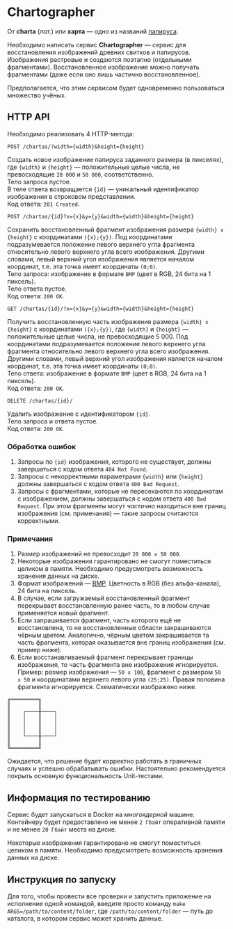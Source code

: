 # Chartographer

От **charta** (*лат.*) или **харта** — одно из названий [папируса](https://ru.wikipedia.org/wiki/Папирус).

Необходимо написать сервис **Chartographer** — сервис для восстановления изображений древних свитков и папирусов.
Изображения растровые и создаются поэтапно (отдельными фрагментами).
Восстановленное изображение можно получать фрагментами (даже если оно лишь частично восстановленное).

Предполагается, что этим сервисом будет одновременно пользоваться множество учёных.

## HTTP API

Необходимо реализовать 4 HTTP-метода:

```
POST /chartas/?width={width}&height={height}
```
Создать новое изображение папируса заданного размера (в пикселях),
где `{width}` и `{height}` — положительные целые числа, не превосходящие `20 000` и `50 000`, соответственно.  
Тело запроса пустое.  
В теле ответа возвращается `{id}` — уникальный идентификатор изображения в строковом представлении.  
Код ответа: `201 Created`.

```
POST /chartas/{id}?x={x}&y={y}&width={width}&height={height}
```
Сохранить восстановленный фрагмент изображения размера `{width} x {height}` с координатами `({x};{y})`.
Под координатами подразумевается положение левого верхнего угла фрагмента относительно левого верхнего угла всего изображения.
Другими словами, левый верхний угол изображения является началом координат, т.е. эта точка имеет координаты `(0;0)`.  
Тело запроса: изображение в формате `BMP` (цвет в RGB, 24 бита на 1 пиксель).  
Тело ответа пустое.  
Код ответа: `200 OK`.

```
GET /chartas/{id}/?x={x}&y={y}&width={width}&height={height}
```
Получить восстановленную часть изображения размера `{width} x {height}` с координатами `({x};{y})`,
где `{width}` и `{height}` — положительные целые числа, не превосходящие 5 000.
Под координатами подразумевается положение левого верхнего угла фрагмента относительно левого верхнего угла всего изображения.
Другими словами, левый верхний угол изображения является началом координат, т.е. эта точка имеет координаты `(0;0)`.  
Тело ответа: изображение в формате `BMP` (цвет в RGB, 24 бита на 1 пиксель).  
Код ответа: `200 OK`.

```
DELETE /chartas/{id}/
```
Удалить изображение с идентификатором `{id}`.  
Тело запроса и ответа пустое.  
Код ответа: `200 OK`.

### Обработка ошибок

1. Запросы по `{id}` изображения, которого не существует, должны завершаться с кодом ответа `404 Not Found`.
2. Запросы с некорректными параметрами `{width}` или `{height}` должны завершаться с кодом ответа `400 Bad Request`.
3. Запросы с фрагментами, которые не пересекаются по координатам с изображением, должны завершаться с кодом ответа `400 Bad Request`.
   При этом фрагменты могут *частично* находиться вне границ изображения (см. примечания) — такие запросы считаются корректными.

### Примечания

1. Размер изображений не превосходит `20 000 x 50 000`.
2. Некоторые изображения гарантировано не смогут поместиться целиком в памяти.
   Необходимо предусмотреть возможность хранения данных на диске.
3. Формат изображений — [BMP](https://ru.wikipedia.org/wiki/BMP). Цветность в RGB (без альфа-канала), 24 бита на пиксель.
4. В случае, если загружаемый восстановленный фрагмент перекрывает восстановленную ранее часть, то в любом случае применяется новый фрагмент.
5. Если запрашивается фрагмент, часть которого ещё не восстановлена, то не восстановленные области закрашиваются чёрным цветом.
   Аналогично, чёрным цветом закрашивается та часть фрагмента, которая оказывается вне границ изображения (см. пример ниже).
6. Если восстанавливаемый фрагмент перекрывает границы изображения, то часть фрагмента вне изображения игнорируется.
   Пример: размер изображения — `50 x 100`, фрагмент с размером `50 x 50` и координатами верхнего левого угла `(25;25)`.
   Правая половина фрагмента игнорируется. Схематически изображено ниже.

```
╔═════════╗
║         ║
║    ┌────╫────┐
║    │    ║    │
║    │    ║    │
║    │    ║    │
║    └────╫────┘
║         ║
╚═════════╝
```

Ожидается, что решение будет корректно работать в граничных случаях и успешно обрабатывать ошибки.
Настоятельно рекомендуется покрыть основную функциональность Unit-тестами.

## Информация по тестированию
Сервис будет запускаться в Docker на *многоядерной* машине.
Контейнеру будет предоставлено не менее `2 Гбайт` оперативной памяти и не менее `20 Гбайт` места на диске.

Некоторые изображения гарантировано не смогут поместиться целиком в памяти.
Необходимо предусмотреть возможность хранения данных на диске.

## Инструкция по запуску
Для того, чтобы провести все проверки и запустить приложение на исполнение одной командой, введите просто команду `make ARGS=/path/to/content/folder`, где `/path/to/content/folder` — путь до каталога, в котором сервис может хранить данные.
